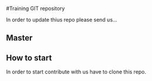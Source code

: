 #Training GIT repository

In order to update thius repo please send us...

## Master

## How to start

In order to start contribute with us have to clone this repo.

